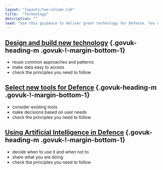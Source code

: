 ```yaml
---
layout: "layouts/two-column.njk"
title:  "Technology"
description: ""
lead: "Use this guidance to deliver great technology for Defence. You can find general guidance on GOV.UK."
---
```


## [Design and build new technology](/technology/defence-technology-principles/) {.govuk-heading-m .govuk-!-margin-bottom-1}

- reuse common approaches and patterns
- make data easy to access
- check the principles you need to follow

## [Select new tools for Defence](/technology/enterprise-tooling-principles) {.govuk-heading-m .govuk-!-margin-bottom-1}

- consider existing tools 
- make decisions based on user needs
- check the principles you need to follow

## [Using Artificial Intelligence in Defence](/technology/) {.govuk-heading-m .govuk-!-margin-bottom-1}

- decide when to use it and when not to
- share what you are doing
- check the principles you need to follow


